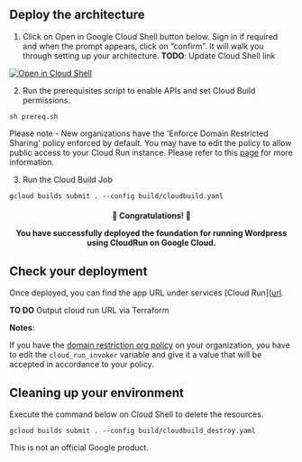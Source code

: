 ## Deploy the architecture

1. Click on Open in Google Cloud Shell button below. Sign in if required and when the prompt appears, click on “confirm”. It will walk you through setting up your architecture.
**TODO**: Update Cloud Shell link
<a href=""/>
    <img alt="Open in Cloud Shell" src="https://gstatic.com/cloudssh/images/open-btn.svg">
</a>

2. Run the prerequisites script to enable APIs and set Cloud Build permissions.
```
sh prereq.sh
```

Please note - New organizations have the 'Enforce Domain Restricted Sharing' policy enforced by default. You may have to edit the policy to allow public access to your Cloud Run instance. Please refer to this [page](https://cloud.google.com/resource-manager/docs/organization-policy/restricting-domains#setting_the_organization_policy) for more information.

3. Run the Cloud Build Job
```
gcloud builds submit . --config build/cloudbuild.yaml
```
<center>
<h4>🎉 Congratulations! 🎉  <br />

You have successfully deployed the foundation for running Wordpress using CloudRun on Google Cloud.</h4></center>

## Check your deployment
Once deployed, you can find the app URL under services [Cloud Run]([url](https://console.cloud.google.com/run).

**TO DO** Output cloud run URL via Terraform

**Notes**:

If you have the [domain restriction org policy](https://cloud.google.com/resource-manager/docs/organization-policy/restricting-domains) on your organization, you have to edit the `cloud_run_invoker` variable and give it a value that will be accepted in accordance to your policy.

## Cleaning up your environment
Execute the command below on Cloud Shell to delete the resources.
```
gcloud builds submit . --config build/cloudbuild_destroy.yaml
```

This is not an official Google product.
